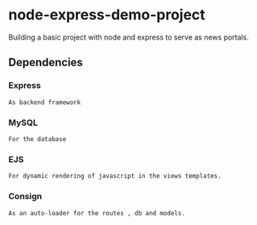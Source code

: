 # node-express-demo-project

Building a basic project with node and express to serve as news portals.

## Dependencies

  ### Express
    As backend framework

  ### MySQL
    For the database

  ### EJS
    For dynamic rendering of javascript in the views templates.

  ### Consign
    As an auto-loader for the routes , db and models.
